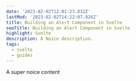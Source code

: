 ```yaml
---
date: '2023-02-02T12:01:23.832Z'
lastMod: '2023-02-02T14:22:07.926Z'
title: Building an Alert Component in Svelte
seoTitle: Building an Alert Component in Svelte
highlight: Svelte
description: A Noice description.
tags:
  - svelte
  - guides
---
```


A super noice content
